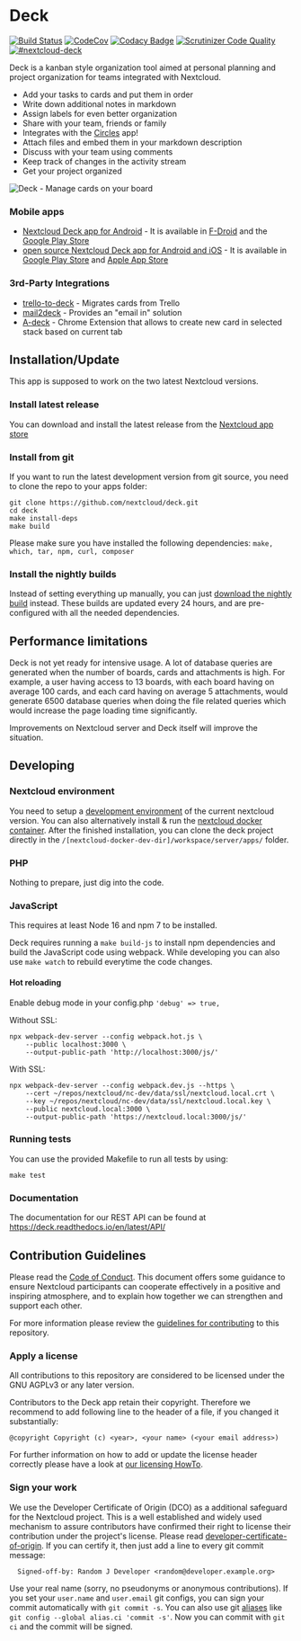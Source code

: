 # Deck

[![Build Status](https://travis-ci.org/nextcloud/deck.svg?branch=master)](https://travis-ci.org/nextcloud/deck) [![CodeCov](https://codecov.io/github/nextcloud/deck/coverage.svg?branch=master)](https://codecov.io/github/nextcloud/deck) [![Codacy Badge](https://api.codacy.com/project/badge/Grade/e403f723f42a4abd93b2cfe36cbd7eee)](https://www.codacy.com/app/juliushaertl/deck?utm_source=github.com&amp;utm_medium=referral&amp;utm_content=nextcloud/deck&amp;utm_campaign=Badge_Grade) [![Scrutinizer Code Quality](https://scrutinizer-ci.com/g/nextcloud/deck/badges/quality-score.png?b=master)](https://scrutinizer-ci.com/g/nextcloud/deck/?branch=master) [![#nextcloud-deck](https://img.shields.io/badge/IRC-%23nextcloud--deck%20on%20freenode-blue.svg)](https://webchat.freenode.net/?channels=nextcloud-deck)


Deck is a kanban style organization tool aimed at personal planning and project organization for teams integrated with Nextcloud.

- Add your tasks to cards and put them in order
- Write down additional notes in markdown
- Assign labels for even better organization
- Share with your team, friends or family
- Integrates with the [Circles](https://github.com/nextcloud/circles) app!
- Attach files and embed them in your markdown description
- Discuss with your team using comments
- Keep track of changes in the activity stream
- Get your project organized

![Deck - Manage cards on your board](http://download.bitgrid.net/nextcloud/deck/screenshots/1.0/Deck-2.png)

### Mobile apps

- [Nextcloud Deck app for Android](https://github.com/stefan-niedermann/nextcloud-deck) - It is available in [F-Droid](https://f-droid.org/de/packages/it.niedermann.nextcloud.deck/) and the [Google Play Store](https://play.google.com/store/apps/details?id=it.niedermann.nextcloud.deck.play)
- [open source Nextcloud Deck app for Android and iOS](https://github.com/meltzow/deck-ng) - It is available in [Google Play Store](https://play.google.com/store/apps/details?id=net.meltzow.deckng) and [Apple App Store](https://apps.apple.com/us/app/deck-ng/id6443334702)

### 3rd-Party Integrations

- [trello-to-deck](https://github.com/maxammann/trello-to-deck) - Migrates cards from Trello
- [mail2deck](https://github.com/newroco/mail2deck) - Provides an "email in" solution
- [A-deck](https://github.com/leoossa/A-deck) - Chrome Extension that allows to create new card in selected stack based on current tab

## Installation/Update

This app is supposed to work on the two latest Nextcloud versions.

### Install latest release

You can download and install the latest release from the [Nextcloud app store](https://apps.nextcloud.com/apps/deck)

### Install from git

If you want to run the latest development version from git source, you need to clone the repo to your apps folder:

```
git clone https://github.com/nextcloud/deck.git
cd deck
make install-deps
make build
```

Please make sure you have installed the following dependencies: `make, which, tar, npm, curl, composer`

### Install the nightly builds

Instead of setting everything up manually, you can just [download the nightly build](https://github.com/nextcloud/deck/releases/tag/nightly) instead. These builds are updated every 24 hours, and are pre-configured with all the needed dependencies.

## Performance limitations

Deck is not yet ready for intensive usage.
A lot of database queries are generated when the number of boards, cards and attachments is high.
For example, a user having access to 13 boards, with each board having on average 100 cards,
and each card having on average 5 attachments,
would generate 6500 database queries when doing the file related queries
which would increase the page loading time significantly.

Improvements on Nextcloud server and Deck itself will improve the situation.

## Developing

### Nextcloud environment

You need to setup a [development environment](https://docs.nextcloud.com/server/latest/developer_manual//getting_started/devenv.html) of the current nextcloud version. You can also alternatively install & run the [nextcloud docker container](https://github.com/juliushaertl/nextcloud-docker-dev).
After the finished installation, you can clone the deck project directly in the `/[nextcloud-docker-dev-dir]/workspace/server/apps/` folder. 

### PHP

Nothing to prepare, just dig into the code.

### JavaScript

This requires at least Node 16 and npm 7 to be installed.

Deck requires running a `make build-js` to install npm dependencies and build the JavaScript code using webpack. While developing you can also use `make watch` to rebuild everytime the code changes.

#### Hot reloading

Enable debug mode in your config.php `'debug' => true,`

Without SSL:
```
npx webpack-dev-server --config webpack.hot.js \
    --public localhost:3000 \
    --output-public-path 'http://localhost:3000/js/'
```

With SSL:
```
npx webpack-dev-server --config webpack.dev.js --https \
	--cert ~/repos/nextcloud/nc-dev/data/ssl/nextcloud.local.crt \
    --key ~/repos/nextcloud/nc-dev/data/ssl/nextcloud.local.key \
    --public nextcloud.local:3000 \
    --output-public-path 'https://nextcloud.local:3000/js/'
```


### Running tests
You can use the provided Makefile to run all tests by using:

    make test

### Documentation

The documentation for our REST API can be found at https://deck.readthedocs.io/en/latest/API/

## Contribution Guidelines

Please read the [Code of Conduct](https://nextcloud.com/community/code-of-conduct/). This document offers some guidance to ensure Nextcloud participants can cooperate effectively in a positive and inspiring atmosphere, and to explain how together we can strengthen and support each other.

For more information please review the [guidelines for contributing](https://github.com/nextcloud/server/blob/master/.github/CONTRIBUTING.md) to this repository.

### Apply a license

All contributions to this repository are considered to be licensed under
the GNU AGPLv3 or any later version.

Contributors to the Deck app retain their copyright. Therefore we recommend
to add following line to the header of a file, if you changed it substantially:

```
@copyright Copyright (c) <year>, <your name> (<your email address>)
```

For further information on how to add or update the license header correctly please have a look at [our licensing HowTo][applyalicense].

### Sign your work

We use the Developer Certificate of Origin (DCO) as a additional safeguard
for the Nextcloud project. This is a well established and widely used
mechanism to assure contributors have confirmed their right to license
their contribution under the project's license.
Please read [developer-certificate-of-origin][dcofile].
If you can certify it, then just add a line to every git commit message:

````
  Signed-off-by: Random J Developer <random@developer.example.org>
````

Use your real name (sorry, no pseudonyms or anonymous contributions).
If you set your `user.name` and `user.email` git configs, you can sign your
commit automatically with `git commit -s`. You can also use git [aliases](https://git-scm.com/book/tr/v2/Git-Basics-Git-Aliases)
like `git config --global alias.ci 'commit -s'`. Now you can commit with
`git ci` and the commit will be signed.

[dcofile]: https://github.com/nextcloud/server/blob/master/contribute/developer-certificate-of-origin
[applyalicense]: https://github.com/nextcloud/server/blob/master/contribute/HowToApplyALicense.md
